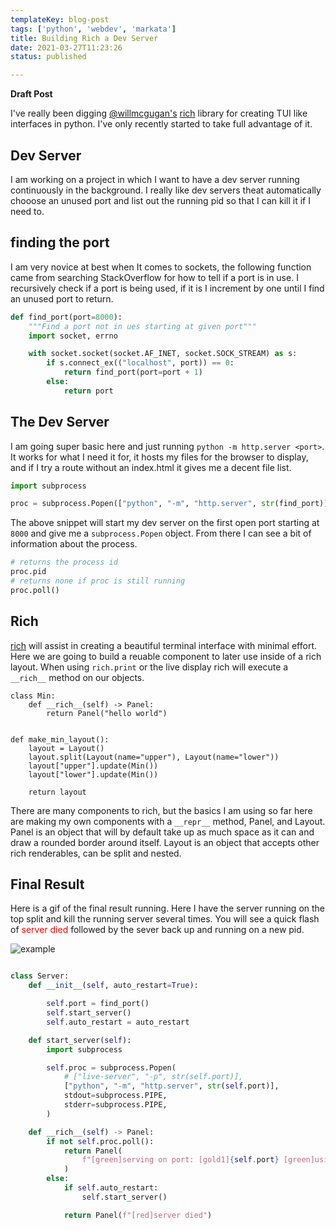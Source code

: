 ```yaml
---
templateKey: blog-post
tags: ['python', 'webdev', 'markata']
title: Building Rich a Dev Server
date: 2021-03-27T11:23:26
status: published

---
```


**Draft Post**

I've really been digging [@willmcgugan's](https://twitter.com/willmcgugan)
[rich](https://github.com/willmcgugan/rich) library for creating TUI like
interfaces in python.  I've only recently started to take full advantage of it.

## Dev Server

I am working on a project in which I want to have a dev
server running continuously in the background.  I really
like dev servers theat automatically chooose an unused
port and list out the running pid so that I can kill it if
I need to.

## finding the port

I am very novice at best when It comes to sockets, the following function came
from searching StackOverflow for how to tell if a port is in use.  I
recursively check if a port is being used, if it is I increment by one until I
find an unused port to return.

``` python
def find_port(port=8000):
    """Find a port not in ues starting at given port"""
    import socket, errno

    with socket.socket(socket.AF_INET, socket.SOCK_STREAM) as s:
        if s.connect_ex(("localhost", port)) == 0:
            return find_port(port=port + 1)
        else:
            return port
```

## The Dev Server

I am going super basic here and just running `python -m http.server <port>`.
It works for what I need it for, it hosts my files for the browser to display,
and if I try a route without an index.html it gives me a decent file list.

``` python
import subprocess

proc = subprocess.Popen(["python", "-m", "http.server", str(find_port)],)
```

The above snippet will start my dev server on the first open port starting at
`8000` and give me a `subprocess.Popen` object.  From there I can see a bit of
information about the process.

``` python
# returns the process id
proc.pid
# returns none if proc is still running
proc.poll()
```

## Rich

[rich](https://github.com/willmcgugan/rich) will assist in creating a beautiful
terminal interface with minimal effort.  Here we are going to build a reuable
component to later use inside of a rich layout.  When using `rich.print` or the
live display rich will execute a `__rich__` method on our objects.


``` pyhton
class Min:
    def __rich__(self) -> Panel:
        return Panel("hello world")


def make_min_layout():
    layout = Layout()
    layout.split(Layout(name="upper"), Layout(name="lower"))
    layout["upper"].update(Min())
    layout["lower"].update(Min())

    return layout
```

There are many components to rich, but the basics I am using so far here are
making my own components with a `__repr__` method, Panel, and Layout.  Panel is
an object that will by default take up as much space as it can and draw a
rounded border around itself.  Layout is an object that accepts other rich
renderables, can be split and nested.

## Final Result

Here is a gif of the final result running.  Here I have
the server running on the top split and kill the running
server several times.  You will see a quick flash of <span
style='color: red'>server died</span> followed by the
sever back up and running on a new pid.

![example](https://images.waylonwalker.com/markata-dev-server-a1.gif)
 
``` python

class Server:
    def __init__(self, auto_restart=True):

        self.port = find_port()
        self.start_server()
        self.auto_restart = auto_restart

    def start_server(self):
        import subprocess

        self.proc = subprocess.Popen(
            # ["live-server", "-p", str(self.port)],
            ["python", "-m", "http.server", str(self.port)],
            stdout=subprocess.PIPE,
            stderr=subprocess.PIPE,
        )

    def __rich__(self) -> Panel:
        if not self.proc.poll():
            return Panel(
                f"[green]serving on port: [gold1]{self.port} [green]using pid: [gold1]{self.proc.pid}[/]"
            )
        else:
            if self.auto_restart:
                self.start_server()

            return Panel(f"[red]server died")
```
